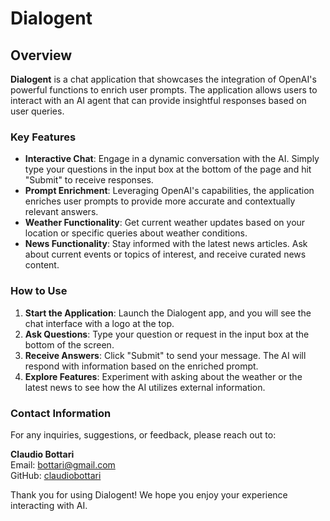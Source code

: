 # Dialogent

## Overview

**Dialogent** is a chat application that showcases the integration of OpenAI's powerful functions to enrich user prompts. The application allows users to interact with an AI agent that can provide insightful responses based on user queries.

### Key Features

- **Interactive Chat**: Engage in a dynamic conversation with the AI. Simply type your questions in the input box at the bottom of the page and hit "Submit" to receive responses.
- **Prompt Enrichment**: Leveraging OpenAI's capabilities, the application enriches user prompts to provide more accurate and contextually relevant answers.
- **Weather Functionality**: Get current weather updates based on your location or specific queries about weather conditions.
- **News Functionality**: Stay informed with the latest news articles. Ask about current events or topics of interest, and receive curated news content.

### How to Use

1. **Start the Application**: Launch the Dialogent app, and you will see the chat interface with a logo at the top.
2. **Ask Questions**: Type your question or request in the input box at the bottom of the screen. 
3. **Receive Answers**: Click "Submit" to send your message. The AI will respond with information based on the enriched prompt.
4. **Explore Features**: Experiment with asking about the weather or the latest news to see how the AI utilizes external information.

### Contact Information

For any inquiries, suggestions, or feedback, please reach out to:

**Claudio Bottari**  
Email: [bottari@gmail.com](mailto:bottari@gmail.com)  
GitHub: [claudiobottari](https://github.com/claudiobottari)

Thank you for using Dialogent! We hope you enjoy your experience interacting with AI.
